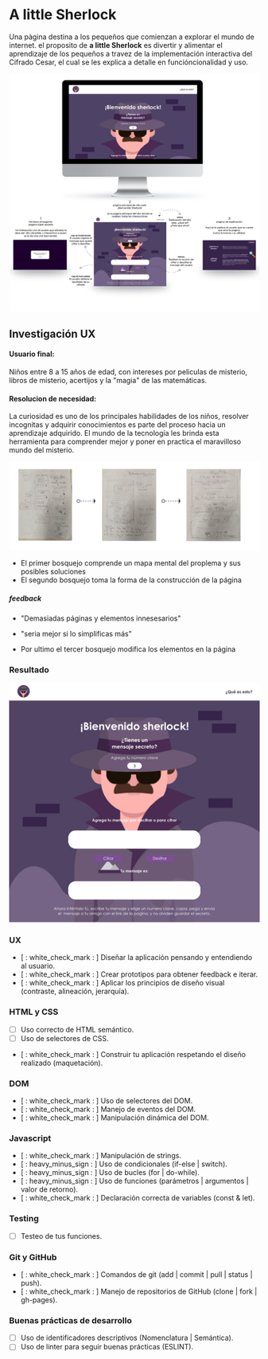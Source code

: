 # A little Sherlock

Una pàgina destina a los pequeños que comienzan a explorar el mundo de internet. el proposito de **a little Sherlock** es divertir y alimentar el aprendizaje de los pequeños a travez de la implementación interactiva del Cifrado Cesar, el cual se les explica a detalle en funcióncionalidad y uso.

![imagen final](https://github.com/IrisFyD/CDMX009-cipher/blob/master/asset/Maquetado-03.png?raw=true)
## Investigación UX

#### Usuario final:
Niños entre 8 a 15 años de edad, con intereses por peliculas de misterio, libros de misterio, acertijos y la "magia" de las matemáticas.

#### Resolucion de necesidad:
La curiosidad es uno de los principales habilidades de los niños, resolver incognitas y adquirir conocimientos es parte del proceso hacia un aprendizaje adquirido. El mundo de la tecnología les brinda esta herramienta para comprender mejor y poner en practica el maravilloso mundo del misterio.

![Prototipado](https://github.com/IrisFyD/CDMX009-cipher/blob/master/asset/Maquetado-02.png?raw=true)

- El primer bosquejo comprende un mapa mental del proplema y sus posibles soluciones
- El segundo bosquejo toma la forma de la construcción de la página

##### feedback
- "Demasiadas páginas y elementos innesesarios"
- "seria mejor si lo simplificas más"

- Por ultimo el tercer bosquejo modifica los elementos en la página

### Resultado

![resultado](https://github.com/IrisFyD/CDMX009-cipher/blob/master/asset/2.jpg?raw=true)


### UX

- [ : white_check_mark : ] Diseñar la aplicación pensando y entendiendo al usuario.
- [ : white_check_mark : ] Crear prototipos para obtener feedback e iterar.
- [ : white_check_mark : ] Aplicar los principios de diseño visual (contraste, alineación, jerarquía).

### HTML y CSS

- [ ] Uso correcto de HTML semántico.
- [ ] Uso de selectores de CSS.
- [ : white_check_mark : ] Construir tu aplicación respetando el diseño realizado (maquetación).

### DOM

- [ : white_check_mark : ] Uso de selectores del DOM.
- [ : white_check_mark : ] Manejo de eventos del DOM.
- [ : white_check_mark : ] Manipulación dinámica del DOM.

### Javascript

- [ : white_check_mark : ] Manipulación de strings.
- [ : heavy_minus_sign : ] Uso de condicionales (if-else | switch).
- [ : heavy_minus_sign : ] Uso de bucles (for | do-while).    
- [ : heavy_minus_sign : ] Uso de funciones (parámetros | argumentos | valor de retorno).
- [ : white_check_mark : ] Declaración correcta de variables (const & let).

### Testing
- [ ] Testeo de tus funciones.

### Git y GitHub
- [ : white_check_mark : ] Comandos de git (add | commit | pull | status | push).
- [ : white_check_mark : ] Manejo de repositorios de GitHub (clone | fork | gh-pages).

### Buenas prácticas de desarrollo
- [ ] Uso de identificadores descriptivos (Nomenclatura | Semántica).
- [ ] Uso de linter para seguir buenas prácticas (ESLINT).
